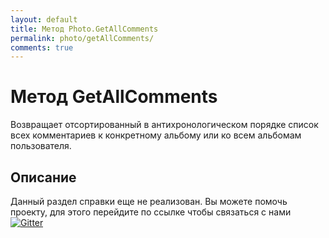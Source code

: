 ```yaml
---
layout: default
title: Метод Photo.GetAllComments
permalink: photo/getAllComments/
comments: true
---
```

# Метод GetAllComments
Возвращает отсортированный в антихронологическом порядке список всех комментариев к конкретному альбому или ко всем альбомам пользователя.

## Описание
Данный раздел справки еще не реализован. Вы  можете помочь проекту, для этого перейдите по ссылке чтобы связаться с нами [![Gitter](https://badges.gitter.im/Join%20Chat.svg)](https://gitter.im/vknet/vk?utm_source=badge&utm_medium=badge&utm_campaign=pr-badge)
